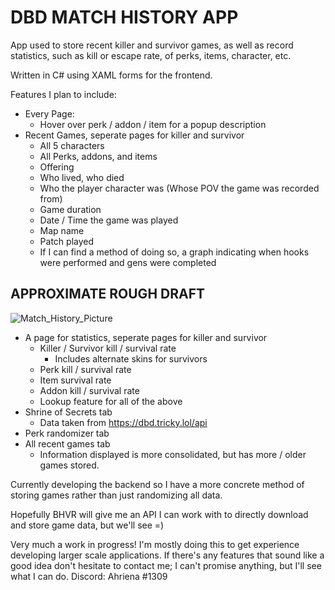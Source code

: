 # DBD MATCH HISTORY APP

App used to store recent killer and survivor games, as well as record statistics, such as kill or escape rate, of perks, items, character, etc.

Written in C# using XAML forms for the frontend.

Features I plan to include:
  * Every Page:
    * Hover over perk / addon / item for a popup description
  * Recent Games, seperate pages for killer and survivor
    * All 5 characters
    * All Perks, addons, and items
    * Offering
    * Who lived, who died
    * Who the player character was (Whose POV the game was recorded from)
    * Game duration
    * Date / Time the game was played
    * Map name
    * Patch played
    * If I can find a method of doing so, a graph indicating when hooks were performed and gens were completed
## APPROXIMATE ROUGH DRAFT
![Match_History_Picture](https://user-images.githubusercontent.com/107670858/210290661-1d96ffaf-24fd-4f18-aad9-934009ebbec1.png)

      
  * A page for statistics, seperate pages for killer and survivor
    * Killer / Survivor kill / survival rate
      * Includes alternate skins for survivors
    * Perk kill / survival rate
    * Item survival rate
    * Addon kill / survival rate
    * Lookup feature for all of the above
  * Shrine of Secrets tab
    * Data taken from https://dbd.tricky.lol/api
  * Perk randomizer tab
  * All recent games tab
    * Information displayed is more consolidated, but has more / older games stored.

Currently developing the backend so I have a more concrete method of storing games rather than just randomizing all data.

Hopefully BHVR will give me an API I can work with to directly download and store game data, but we'll see =)

Very much a work in progress! I'm mostly doing this to get experience developing larger scale applications. If there's any features that sound like a good idea don't hesitate to contact me; I can't promise anything, but I'll see what I can do.
Discord: Ahriena #1309

